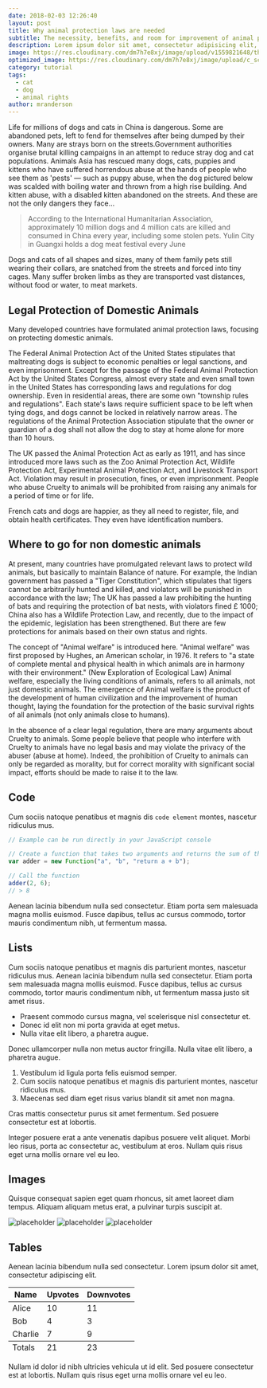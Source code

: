 ```yaml
---
date: 2018-02-03 12:26:40
layout: post
title: Why animal protection laws are needed
subtitle: The necessity, benefits, and room for improvement of animal protection laws.
description: Lorem ipsum dolor sit amet, consectetur adipisicing elit, sed do eiusmod tempor incididunt ut labore et dolore magna aliqua.
image: https://res.cloudinary.com/dm7h7e8xj/image/upload/v1559821648/theme8_knvabs.jpg
optimized_image: https://res.cloudinary.com/dm7h7e8xj/image/upload/c_scale,w_380/v1559821648/theme8_knvabs.jpg
category: tutorial
tags:
  - cat
  - dog
  - animal rights
author: mranderson
---
```


Life for millions of dogs and cats in China is dangerous. Some are abandoned pets, left to fend for themselves after being dumped by their owners. Many are strays born on the streets.Government authorities organise brutal killing campaigns in an attempt to reduce stray dog and cat populations. Animals Asia has rescued many dogs, cats, puppies and kittens who have suffered horrendous abuse at the hands of people who see them as 'pests' — such as puppy abuse, when the dog pictured below was scalded with boiling water and thrown from a high rise building. And kitten abuse, with a disabled kitten abandoned on the streets. And these are not the only dangers they face…

> According to the International Humanitarian Association, approximately 10 million dogs and 4 million cats are killed and consumed in China every year, including some stolen pets. Yulin City in Guangxi holds a dog meat festival every June

Dogs and cats of all shapes and sizes, many of them family pets still wearing their collars, are snatched from the streets and forced into tiny cages. Many suffer broken limbs as they are transported vast distances, without food or water, to meat markets.

## Legal Protection of Domestic Animals

Many developed countries have formulated animal protection laws, focusing on protecting domestic animals.

The Federal Animal Protection Act of the United States stipulates that maltreating dogs is subject to economic penalties or legal sanctions, and even imprisonment. Except for the passage of the Federal Animal Protection Act by the United States Congress, almost every state and even small town in the United States has corresponding laws and regulations for dog ownership. Even in residential areas, there are some own "township rules and regulations". Each state's laws require sufficient space to be left when tying dogs, and dogs cannot be locked in relatively narrow areas. The regulations of the Animal Protection Association stipulate that the owner or guardian of a dog shall not allow the dog to stay at home alone for more than 10 hours.

The UK passed the Animal Protection Act as early as 1911, and has since introduced more laws such as the Zoo Animal Protection Act, Wildlife Protection Act, Experimental Animal Protection Act, and Livestock Transport Act. Violation may result in prosecution, fines, or even imprisonment. People who abuse Cruelty to animals will be prohibited from raising any animals for a period of time or for life.

French cats and dogs are happier, as they all need to register, file, and obtain health certificates. They even have identification numbers.

## Where to go for non domestic animals

At present, many countries have promulgated relevant laws to protect wild animals, but basically to maintain Balance of nature. For example, the Indian government has passed a "Tiger Constitution", which stipulates that tigers cannot be arbitrarily hunted and killed, and violators will be punished in accordance with the law; The UK has passed a law prohibiting the hunting of bats and requiring the protection of bat nests, with violators fined £ 1000; China also has a Wildlife Protection Law, and recently, due to the impact of the epidemic, legislation has been strengthened. But there are few protections for animals based on their own status and rights.

The concept of "Animal welfare" is introduced here. "Animal welfare" was first proposed by Hughes, an American scholar, in 1976. It refers to "a state of complete mental and physical health in which animals are in harmony with their environment." (New Exploration of Ecological Law) Animal welfare, especially the living conditions of animals, refers to all animals, not just domestic animals. The emergence of Animal welfare is the product of the development of human civilization and the improvement of human thought, laying the foundation for the protection of the basic survival rights of all animals (not only animals close to humans).

In the absence of a clear legal regulation, there are many arguments about Cruelty to animals. Some people believe that people who interfere with Cruelty to animals have no legal basis and may violate the privacy of the abuser (abuse at home). Indeed, the prohibition of Cruelty to animals can only be regarded as morality, but for correct morality with significant social impact, efforts should be made to raise it to the law.

## Code

Cum sociis natoque penatibus et magnis dis `code element` montes, nascetur ridiculus mus.

```js
// Example can be run directly in your JavaScript console

// Create a function that takes two arguments and returns the sum of those arguments
var adder = new Function("a", "b", "return a + b");

// Call the function
adder(2, 6);
// > 8
```

Aenean lacinia bibendum nulla sed consectetur. Etiam porta sem malesuada magna mollis euismod. Fusce dapibus, tellus ac cursus commodo, tortor mauris condimentum nibh, ut fermentum massa.

## Lists

Cum sociis natoque penatibus et magnis dis parturient montes, nascetur ridiculus mus. Aenean lacinia bibendum nulla sed consectetur. Etiam porta sem malesuada magna mollis euismod. Fusce dapibus, tellus ac cursus commodo, tortor mauris condimentum nibh, ut fermentum massa justo sit amet risus.

* Praesent commodo cursus magna, vel scelerisque nisl consectetur et.
* Donec id elit non mi porta gravida at eget metus.
* Nulla vitae elit libero, a pharetra augue.

Donec ullamcorper nulla non metus auctor fringilla. Nulla vitae elit libero, a pharetra augue.

1. Vestibulum id ligula porta felis euismod semper.
2. Cum sociis natoque penatibus et magnis dis parturient montes, nascetur ridiculus mus.
3. Maecenas sed diam eget risus varius blandit sit amet non magna.

Cras mattis consectetur purus sit amet fermentum. Sed posuere consectetur est at lobortis.

Integer posuere erat a ante venenatis dapibus posuere velit aliquet. Morbi leo risus, porta ac consectetur ac, vestibulum at eros. Nullam quis risus eget urna mollis ornare vel eu leo.

## Images

Quisque consequat sapien eget quam rhoncus, sit amet laoreet diam tempus. Aliquam aliquam metus erat, a pulvinar turpis suscipit at.

![placeholder](https://placehold.it/800x400 "Large example image")
![placeholder](https://placehold.it/400x200 "Medium example image")
![placeholder](https://placehold.it/200x200 "Small example image")

## Tables

Aenean lacinia bibendum nulla sed consectetur. Lorem ipsum dolor sit amet, consectetur adipiscing elit.

<table>
  <thead>
    <tr>
      <th>Name</th>
      <th>Upvotes</th>
      <th>Downvotes</th>
    </tr>
  </thead>
  <tfoot>
    <tr>
      <td>Totals</td>
      <td>21</td>
      <td>23</td>
    </tr>
  </tfoot>
  <tbody>
    <tr>
      <td>Alice</td>
      <td>10</td>
      <td>11</td>
    </tr>
    <tr>
      <td>Bob</td>
      <td>4</td>
      <td>3</td>
    </tr>
    <tr>
      <td>Charlie</td>
      <td>7</td>
      <td>9</td>
    </tr>
  </tbody>
</table>

Nullam id dolor id nibh ultricies vehicula ut id elit. Sed posuere consectetur est at lobortis. Nullam quis risus eget urna mollis ornare vel eu leo.










